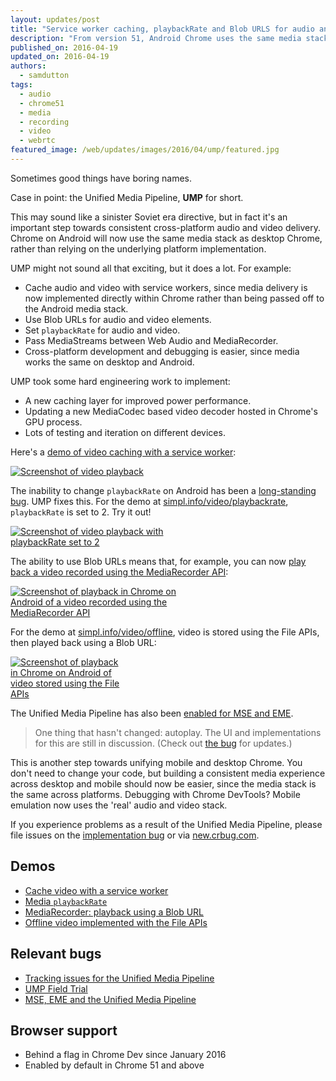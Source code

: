 ```yaml
---
layout: updates/post
title: "Service worker caching, playbackRate and Blob URLS for audio and video on Chrome for Android"
description: "From version 51, Android Chrome uses the same media stack as desktop Chrome, rather than relying on the underlying platform implementation. This enables service worker media caching, variable playback rates, Blob URLs on Android, MediaStream passing between APIs, and easier cross-platform debugging."
published_on: 2016-04-19
updated_on: 2016-04-19
authors:
  - samdutton
tags:
  - audio
  - chrome51
  - media
  - recording
  - video
  - webrtc
featured_image: /web/updates/images/2016/04/ump/featured.jpg
---
```


<style>
.screenshot-landscape {
 max-width: 60%;
}
.screenshot-portrait {
 max-width: 35%;
}
@media screen and (max-width: 500px) {
  img.screenshot {
    max-width: 100%;
  }
}
</style>

<p class="intro">Sometimes good things have boring names.</p>

Case in point: the Unified Media Pipeline, **UMP** for short.

This may sound like a sinister Soviet era directive, but in fact it's an important step towards consistent cross-platform audio and video delivery. Chrome on Android will now use the same media stack as desktop Chrome, rather than relying on the underlying platform implementation.

UMP might not sound all that exciting, but it does a lot. For example:

* Cache audio and video with service workers, since media delivery is now implemented directly within Chrome rather than being passed off to the Android media stack.
* Use Blob URLs for audio and video elements.
* Set `playbackRate` for audio and video.
* Pass MediaStreams between Web Audio and MediaRecorder.
* Cross-platform development and debugging is easier, since media works the same on desktop and Android.

UMP took some hard engineering work to implement:

* A new caching layer for improved power performance.
* Updating a new MediaCodec based video decoder hosted in Chrome's GPU process.
* Lots of testing and iteration on different devices.


Here's a <a href="https://googlechrome.github.io/samples/service-worker/prefetch-video/index.html">demo of video caching with a service worker</a>:

<a href="https://googlechrome.github.io/samples/service-worker/prefetch-video/index.html"><img class="screenshot-landscape" src="/web/updates/images/2016/04/ump/screenshot-sw.jpg" alt="Screenshot of video playback"></a>

The inability to change `playbackRate` on Android has been a [long-standing bug](https://bugs.chromium.org/p/chromium/issues/detail?id=263654). UMP fixes this. For the demo at <a href="https://simpl.info/video/playbackrate">simpl.info/video/playbackrate</a>, `playbackRate` is set to 2. Try it out!

<a href="https://simpl.info/video/playbackrate"><img class="screenshot-landscape" src="/web/updates/images/2016/04/ump/screenshot-rate.jpg" alt="Screenshot of video playback with playbackRate set to 2"></a>

The ability to use Blob URLs means that, for example, you can now <a href="https://simpl.info/mediarecorder" title="MediRecorder demo">play back a video recorded using the MediaRecorder API</a>:

<a href="https://simpl.info/mediarecorder"><img class="screenshot-landscape" src="/web/updates/images/2016/04/ump/screenshot-mr.jpg" alt="Screenshot of playback in Chrome on Android of a video recorded using the MediaRecorder API"></a>

For the demo at <a href="https://simpl.info/video/offline" title="Offline video using the File APIs">simpl.info/video/offline</a>, video is stored using the File APIs, then played back using a Blob URL:

<a href="https://simpl.info/video/offline"><img class="screenshot-portrait" src="/web/updates/images/2016/04/ump/screenshot-file.jpg" alt="Screenshot of playback in Chrome on Android of video stored using the File APIs"></a>

The Unified Media Pipeline has also been [enabled for MSE and EME](https://groups.google.com/a/chromium.org/forum/#!topic/chromium-reviews/Qi4dLcKjcCM).

> One thing that hasn't changed: autoplay. The UI and implementations for this are still in discussion. (Check out [the bug](https://bugs.chromium.org/p/chromium/issues/detail?id=178297) for updates.)

This is another step towards unifying mobile and desktop Chrome. You don't need to change your code, but building a consistent media experience across desktop and mobile should now be easier, since the media stack is the same across platforms. Debugging with Chrome DevTools? Mobile emulation now uses the 'real' audio and video stack.

If you experience problems as a result of the Unified Media Pipeline, please file issues on the [implementation bug](https://groups.google.com/a/chromium.org/forum/#!topic/chromium-reviews/Qi4dLcKjcCM) or via [new.crbug.com](https://new.crbug.com).

## Demos

* <a href="https://googlechrome.github.io/samples/service-worker/prefetch-video/index.html">Cache video with a service worker</a>
* <a href="https://simpl.info/video/playbackrate">Media `playbackRate`</a>
* <a href="https://simpl.info/mediarecorder">MediaRecorder: playback using a Blob URL</a>
* <a href="https://simpl.info/video/offline">Offline video implemented with the File APIs</a>

## Relevant bugs

* [Tracking issues for the Unified Media Pipeline](https://bugs.chromium.org/p/chromium/issues/detail?id=507834)
* [UMP Field Trial](https://groups.google.com/a/chromium.org/forum/#!topic/chromium-reviews/okUkrNc0z6w)
* [MSE, EME and the Unified Media Pipeline](https://groups.google.com/a/chromium.org/forum/#!topic/chromium-reviews/Qi4dLcKjcCM)

## Browser support

* Behind a flag in Chrome Dev since January 2016
* Enabled by default in Chrome 51 and above


